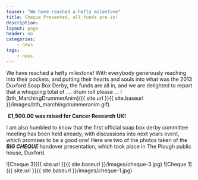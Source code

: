 ```yaml
---
teaser: "We have reached a hefty milestone"
title: Cheque Presented, all funds are in!
description:
layout: page
header: no
categories:
    - news
tags:
    - news
---
```


We have reached a hefty milestone! With everybody generously reaching into their pockets, and putting their hearts and souls into what was the 2013 Duxford Soap Box Derby, the funds are all in, and we are delighted to report that a whopping total of .... drum roll please ... ![bth_MarchingDrummerAnim]({{ site.url }}{{ site.baseurl }}/images/bth_marchingdrummeranim.gif)

 **£1,500.00 was raised for Cancer Research UK!**

I am also humbled to know that the first official soap box derby committee meeting has been held already, with discussions into next years event, which promises to be a good one! Here are two of the photos taken of the _**BIG CHEQUE**_ handover presentation, which took place in The Plough public house, Duxford.

![Cheque 3]({{ site.url }}{{ site.baseurl }}/images/cheque-3.jpg)
![Cheque 1]({{ site.url }}{{ site.baseurl }}/images/cheque-1.jpg)

